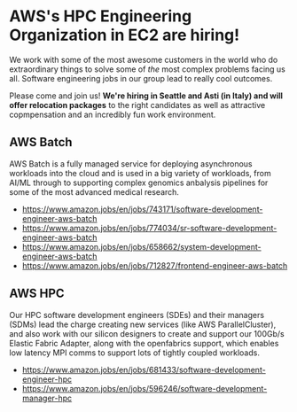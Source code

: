 # AWS's HPC Engineering Organization in EC2 are hiring!

We work with some of the most awesome customers in the world who do extraordinary things to solve some of *the* most complex problems facing us all. Software engineering jobs in our group lead to really cool outcomes.

Please come and join us! **We're hiring in Seattle and Asti (in Italy) and will offer relocation packages** to the right candidates as well as attractive copmpensation and an incredibly fun work environment.

## AWS Batch

AWS Batch is a fully managed service for deploying asynchronous workloads into the cloud and is used in a big variety of workloads, from AI/ML through to supporting complex genomics anbalysis pipelines for some of the most advanced medical research.

* https://www.amazon.jobs/en/jobs/743171/software-development-engineer-aws-batch
* https://www.amazon.jobs/en/jobs/774034/sr-software-development-engineer-aws-batch
* https://www.amazon.jobs/en/jobs/658662/system-development-engineer-aws-batch
* https://www.amazon.jobs/en/jobs/712827/frontend-engineer-aws-batch

## AWS HPC

Our HPC software development engineers (SDEs) and their managers (SDMs) lead the charge creating new services (like AWS ParallelCluster), and also work with our silicon designers to create and support our 100Gb/s Elastic Fabric Adapter, along with the openfabrics support, which enables low latency MPI comms to support lots of tightly coupled workloads.

* https://www.amazon.jobs/en/jobs/681433/software-development-engineer-hpc
* https://www.amazon.jobs/en/jobs/596246/software-development-manager-hpc
